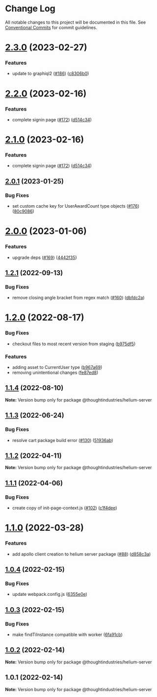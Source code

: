 # Change Log

All notable changes to this project will be documented in this file.
See [Conventional Commits](https://conventionalcommits.org) for commit guidelines.

# [2.3.0](https://github.com/thoughtindustries/helium/compare/@thoughtindustries/helium-server@2.2.0...@thoughtindustries/helium-server@2.3.0) (2023-02-27)


### Features

* update to graphiql2 ([#186](https://github.com/thoughtindustries/helium/issues/186)) ([c8306b0](https://github.com/thoughtindustries/helium/commit/c8306b06c7c16cc147c72d0398be0281defd6d12))





# [2.2.0](https://github.com/thoughtindustries/helium/compare/@thoughtindustries/helium-server@2.0.1...@thoughtindustries/helium-server@2.2.0) (2023-02-16)


### Features

* complete signin page ([#172](https://github.com/thoughtindustries/helium/issues/172)) ([d514c34](https://github.com/thoughtindustries/helium/commit/d514c343f4e1d02376b38635c9580f1581397b0e))





# [2.1.0](https://github.com/thoughtindustries/helium/compare/@thoughtindustries/helium-server@2.0.1...@thoughtindustries/helium-server@2.1.0) (2023-02-16)


### Features

* complete signin page ([#172](https://github.com/thoughtindustries/helium/issues/172)) ([d514c34](https://github.com/thoughtindustries/helium/commit/d514c343f4e1d02376b38635c9580f1581397b0e))





## [2.0.1](https://github.com/thoughtindustries/helium/compare/@thoughtindustries/helium-server@2.0.0...@thoughtindustries/helium-server@2.0.1) (2023-01-25)


### Bug Fixes

* set custom cache key for UserAwardCount type objects ([#176](https://github.com/thoughtindustries/helium/issues/176)) ([80c9086](https://github.com/thoughtindustries/helium/commit/80c9086c9eafa82d5ed6ca0df0fdf1549dda6bfe))





# [2.0.0](https://github.com/thoughtindustries/helium/compare/@thoughtindustries/helium-server@1.2.1...@thoughtindustries/helium-server@2.0.0) (2023-01-06)


### Features

* upgrade deps ([#169](https://github.com/thoughtindustries/helium/issues/169)) ([4442f35](https://github.com/thoughtindustries/helium/commit/4442f35f6013119bb5e9baf154bdab9a3583b543))





## [1.2.1](https://github.com/thoughtindustries/helium/compare/@thoughtindustries/helium-server@1.2.0...@thoughtindustries/helium-server@1.2.1) (2022-09-13)


### Bug Fixes

* remove closing angle bracket from regex match ([#160](https://github.com/thoughtindustries/helium/issues/160)) ([dbfdc2a](https://github.com/thoughtindustries/helium/commit/dbfdc2a76cb085a8896f0b84333a7655ec6b7f8e))





# [1.2.0](https://github.com/thoughtindustries/helium/compare/@thoughtindustries/helium-server@1.1.4...@thoughtindustries/helium-server@1.2.0) (2022-08-17)


### Bug Fixes

* checkout files to most recent version from staging ([b975df5](https://github.com/thoughtindustries/helium/commit/b975df5a72d672f281274a90539fcb1668a90334))


### Features

* adding asset to CurrentUser type ([b967a69](https://github.com/thoughtindustries/helium/commit/b967a693e6e39cb0094afc4e354904cd6ec8b533))
* removing unintentional changes ([fe87ed8](https://github.com/thoughtindustries/helium/commit/fe87ed83e96d1631fbc678f1293478741ea5f130))





## [1.1.4](https://github.com/thoughtindustries/helium/compare/@thoughtindustries/helium-server@1.1.3...@thoughtindustries/helium-server@1.1.4) (2022-08-10)

**Note:** Version bump only for package @thoughtindustries/helium-server





## [1.1.3](https://github.com/thoughtindustries/helium/compare/@thoughtindustries/helium-server@1.1.2...@thoughtindustries/helium-server@1.1.3) (2022-06-24)


### Bug Fixes

* resolve cart package build error ([#130](https://github.com/thoughtindustries/helium/issues/130)) ([51936ab](https://github.com/thoughtindustries/helium/commit/51936abb96cabd26705146932eb49f1be71747fc))





## [1.1.2](https://github.com/thoughtindustries/helium/compare/@thoughtindustries/helium-server@1.1.1...@thoughtindustries/helium-server@1.1.2) (2022-04-11)

**Note:** Version bump only for package @thoughtindustries/helium-server





## [1.1.1](https://github.com/thoughtindustries/helium/compare/@thoughtindustries/helium-server@1.1.0...@thoughtindustries/helium-server@1.1.1) (2022-04-06)


### Bug Fixes

* create copy of init-page-context.js ([#102](https://github.com/thoughtindustries/helium/issues/102)) ([c1f4dee](https://github.com/thoughtindustries/helium/commit/c1f4dee5eddad7473e38c7257ca1ccb5937b5691))





# [1.1.0](https://github.com/thoughtindustries/helium/compare/@thoughtindustries/helium-server@1.0.4...@thoughtindustries/helium-server@1.1.0) (2022-03-28)


### Features

* add apollo client creation to helium server package ([#88](https://github.com/thoughtindustries/helium/issues/88)) ([d858c3a](https://github.com/thoughtindustries/helium/commit/d858c3a85e5d5d13d84043c0f766d3071bc16fad))





## [1.0.4](https://github.com/thoughtindustries/helium/compare/@thoughtindustries/helium-server@1.0.3...@thoughtindustries/helium-server@1.0.4) (2022-02-15)


### Bug Fixes

* update webpack.config.js ([6355e0e](https://github.com/thoughtindustries/helium/commit/6355e0ec1ea8118d8231be37fe096dbbbb85d2f5))





## [1.0.3](https://github.com/thoughtindustries/helium/compare/@thoughtindustries/helium-server@1.0.2...@thoughtindustries/helium-server@1.0.3) (2022-02-15)


### Bug Fixes

* make findTiInstance compatible with worker ([6fa91cb](https://github.com/thoughtindustries/helium/commit/6fa91cb933db9ca7ca5347b07b0f18a1b52faa55))





## [1.0.2](https://github.com/thoughtindustries/helium/compare/@thoughtindustries/helium-server@1.0.1...@thoughtindustries/helium-server@1.0.2) (2022-02-14)

**Note:** Version bump only for package @thoughtindustries/helium-server





## 1.0.1 (2022-02-14)

**Note:** Version bump only for package @thoughtindustries/helium-server
